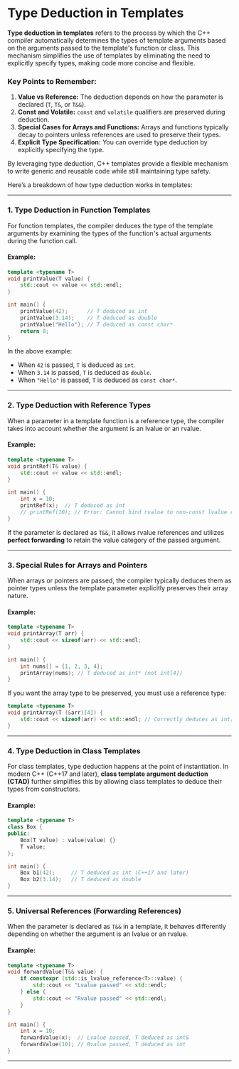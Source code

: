 # Type Deduction in Templates

**Type deduction in templates** refers to the process by which the C++ compiler automatically determines the types of template arguments based on the arguments passed to the template's function or class. This mechanism simplifies the use of templates by eliminating the need to explicitly specify types, making code more concise and flexible.

### **Key Points to Remember:**
1. **Value vs Reference:** The deduction depends on how the parameter is declared (`T`, `T&`, or `T&&`).
2. **Const and Volatile:** `const` and `volatile` qualifiers are preserved during deduction.
3. **Special Cases for Arrays and Functions:** Arrays and functions typically decay to pointers unless references are used to preserve their types.
4. **Explicit Type Specification:** You can override type deduction by explicitly specifying the type.

By leveraging type deduction, C++ templates provide a flexible mechanism to write generic and reusable code while still maintaining type safety.

Here’s a breakdown of how type deduction works in templates:

---

### **1. Type Deduction in Function Templates**

For function templates, the compiler deduces the type of the template arguments by examining the types of the function's actual arguments during the function call.

#### Example:
```cpp
template <typename T>
void printValue(T value) {
    std::cout << value << std::endl;
}

int main() {
    printValue(42);      // T deduced as int
    printValue(3.14);    // T deduced as double
    printValue("Hello"); // T deduced as const char*
    return 0;
}
```

In the above example:
- When `42` is passed, `T` is deduced as `int`.
- When `3.14` is passed, `T` is deduced as `double`.
- When `"Hello"` is passed, `T` is deduced as `const char*`.

---

### **2. Type Deduction with Reference Types**
When a parameter in a template function is a reference type, the compiler takes into account whether the argument is an lvalue or an rvalue.

#### Example:
```cpp
template <typename T>
void printRef(T& value) {
    std::cout << value << std::endl;
}

int main() {
    int x = 10;
    printRef(x);  // T deduced as int
    // printRef(10); // Error: Cannot bind rvalue to non-const lvalue reference
}
```

If the parameter is declared as `T&&`, it allows rvalue references and utilizes **perfect forwarding** to retain the value category of the passed argument.

---

### **3. Special Rules for Arrays and Pointers**
When arrays or pointers are passed, the compiler typically deduces them as pointer types unless the template parameter explicitly preserves their array nature.

#### Example:
```cpp
template <typename T>
void printArray(T arr) {
    std::cout << sizeof(arr) << std::endl;
}

int main() {
    int nums[] = {1, 2, 3, 4};
    printArray(nums); // T deduced as int* (not int[4])
}
```

If you want the array type to be preserved, you must use a reference type:
```cpp
template <typename T>
void printArray(T (&arr)[4]) {
    std::cout << sizeof(arr) << std::endl; // Correctly deduces as int[4]
}
```

---

### **4. Type Deduction in Class Templates**
For class templates, type deduction happens at the point of instantiation. In modern C++ (C++17 and later), **class template argument deduction (CTAD)** further simplifies this by allowing class templates to deduce their types from constructors.

#### Example:
```cpp
template <typename T>
class Box {
public:
    Box(T value) : value(value) {}
    T value;
};

int main() {
    Box b1(42);     // T deduced as int (C++17 and later)
    Box b2(3.14);   // T deduced as double
}
```

---

### **5. Universal References (Forwarding References)**
When the parameter is declared as `T&&` in a template, it behaves differently depending on whether the argument is an lvalue or an rvalue.

#### Example:
```cpp
template <typename T>
void forwardValue(T&& value) {
    if constexpr (std::is_lvalue_reference<T>::value) {
        std::cout << "Lvalue passed" << std::endl;
    } else {
        std::cout << "Rvalue passed" << std::endl;
    }
}

int main() {
    int x = 10;
    forwardValue(x);  // Lvalue passed, T deduced as int&
    forwardValue(10); // Rvalue passed, T deduced as int
}
```

---

